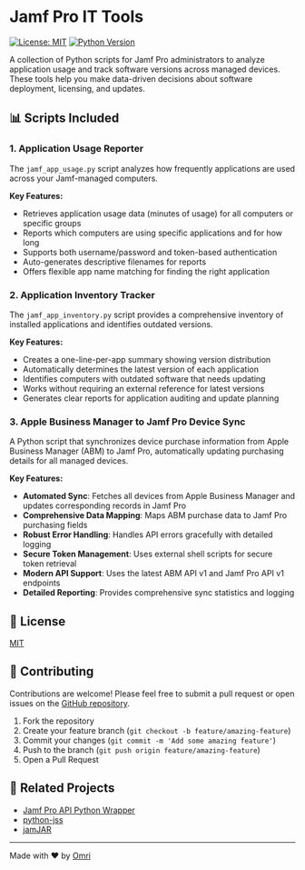 # Jamf Pro IT Tools

[![License: MIT](https://img.shields.io/badge/License-MIT-yellow.svg)](https://opensource.org/licenses/MIT)
[![Python Version](https://img.shields.io/badge/python-3.6%2B-blue)](https://www.python.org/downloads/)

A collection of Python scripts for Jamf Pro administrators to analyze application usage and track software versions across managed devices. These tools help you make data-driven decisions about software deployment, licensing, and updates.

## 📊 Scripts Included

### 1. Application Usage Reporter

The `jamf_app_usage.py` script analyzes how frequently applications are used across your Jamf-managed computers.

**Key Features:**
- Retrieves application usage data (minutes of usage) for all computers or specific groups
- Reports which computers are using specific applications and for how long
- Supports both username/password and token-based authentication
- Auto-generates descriptive filenames for reports
- Offers flexible app name matching for finding the right application

### 2. Application Inventory Tracker

The `jamf_app_inventory.py` script provides a comprehensive inventory of installed applications and identifies outdated versions.

**Key Features:**
- Creates a one-line-per-app summary showing version distribution
- Automatically determines the latest version of each application
- Identifies computers with outdated software that needs updating
- Works without requiring an external reference for latest versions
- Generates clear reports for application auditing and update planning

### 3.  Apple Business Manager to Jamf Pro Device Sync

A Python script that synchronizes device purchase information from Apple Business Manager (ABM) to Jamf Pro, automatically updating purchasing details for all managed devices.

**Key Features:**
- **Automated Sync**: Fetches all devices from Apple Business Manager and updates corresponding records in Jamf Pro
- **Comprehensive Data Mapping**: Maps ABM purchase data to Jamf Pro purchasing fields
- **Robust Error Handling**: Handles API errors gracefully with detailed logging
- **Secure Token Management**: Uses external shell scripts for secure token retrieval
- **Modern API Support**: Uses the latest ABM API v1 and Jamf Pro API v1 endpoints
- **Detailed Reporting**: Provides comprehensive sync statistics and logging

## 📄 License

[MIT](https://github.com/omrik/jamf_it/blob/main/LICENSE)

## 👥 Contributing

Contributions are welcome! Please feel free to submit a pull request or open issues on the [GitHub repository](https://github.com/omrik/jamf_it/issues).

1. Fork the repository
2. Create your feature branch (`git checkout -b feature/amazing-feature`)
3. Commit your changes (`git commit -m 'Add some amazing feature'`)
4. Push to the branch (`git push origin feature/amazing-feature`)
5. Open a Pull Request

## 📱 Related Projects

- [Jamf Pro API Python Wrapper](https://github.com/bweber/jamf-pro-api-python)
- [python-jss](https://github.com/jssimporter/python-jss)
- [jamJAR](https://github.com/dataJAR/jamJAR)

---

Made with ❤️ by [Omri](https://github.com/omrik)
